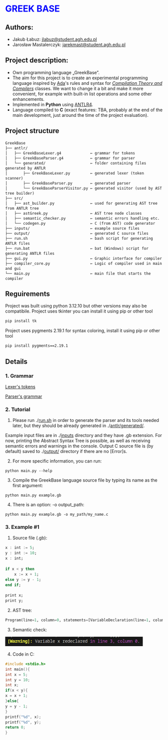 # <span style="color:blue"> GREEK BASE </span>
## Authors:
* Jakub Łabuz: [jlabuz@student.agh.edu.pl](mailto:jlabuz@student.agh.edu.pl)
* Jarosław Mastalerczyk: [jarekmast@student.agh.edu.pl](mailto:jarekmast@student.agh.edu.pl)

## Project description:
* Own programming language „GreekBase”.
* The aim for this project is to create an experimental programming language inspired by [Ada](https://www.adacore.com/about-ada)'s rules and syntax for [*Compilation Theory and Compilers*](https://sylabusy.agh.edu.pl/pl/1/2/19/1/4/16/140#nav-tab-10) classes. We want to change it a bit and make it more convenient, for example with built-in list operations and some other enhancements.
* Implemented in **Python** using [ANTLR4](https://www.antlr.org).
* Language compiled to **C** (exact features: TBA, probably at the end of the main development, just around the time of the project evaluation).

## Project structure
```
GreekBase
├── antlr/
│   ├── GreekBaseLexer.g4             ← grammar for tokens
│   ├── GreekBaseParser.g4            ← grammar for parser
│   └── generated/                    ← folder containing files generated by ANTLR
│       ├── GreekBaseLexer.py         ← generated lexer (token scanner)
│       ├── GreekBaseParser.py        ← generated parser
│       └── GreekBaseParserVisitor.py ← generated visitor (used by AST tree builder)
├── src/
│   ├── ast_builder.py                ← used for generating AST tree from ANTLR tree
│   ├── astGreek.py                   ← AST tree node classes
│   ├── semantic_checker.py           ← semantic errors handling etc.
│   └── codegen.py                    ← C (from AST) code generator
├── inputs/                           ← example source files
├── output/                           ← generated C source files
├── run.sh                            ← bash script for generating ANTLR files
├── run.bat                           ← bat (Windows) script for generating ANTLR files
├── gui.py                            ← Graphic interface for compiler
├── compiler_core.py                  ← Logic of compiler used in main and gui
└── main.py                           ← main file that starts the compiler
```
## Reguirements
Project was built using python 3.12.10 but other versions may also be compatibile. 
Project uses tkinter you can install it using pip or other tool
```bash
pip install tk
```
Project uses pygments 2.19.1 for syntax coloring, install it using pip or other tool
```bash
pip install pygments==2.19.1
```
## Details

### 1. Grammar
[Lexer's tokens](antlr/GreekBaseLexer.g4)

[Parser's grammar](antlr/GreekBaseParser.g4)

### 2. Tutorial
1. Please run
	./[run.sh](./run.sh)
in order to generate the parser and its tools needed later, but they should be already generated in ./[antlr/generated/](./antlr/generated/).

Example input files are in ./[inputs](./inputs) directory and they have .gb extension. 
For now, printing the Abstract Syntax Tree is possible, as well as receiving semantic errors and warnings in the console.
Output C source file is (by default) saved to ./[output/](./output/) directory if there are no [Error]s. 

2. For more specific information, you can run:
```
python main.py --help
```

3. Compile the GreekBase language source file by typing its name as the first argument:
```
python main.py example.gb
```

4. There is an option: -o output_path:
```
python main.py example.gb -o my_path/my_name.c
```

### 3. Example #1
1. Source file (.gb):
```ada
x : int := 5;
y : int := 10;
x : int;

if x < y then
    x := x + 1;
else y := y - 1;
end if;

print x;
print y;
```
2. AST tree:
```python
Program(line=1, column=0, statements=[VariableDeclaration(line=1, column=0, varType=<class 'int'>, id='x', varValue=IntLiteral(line=1, column=11, value=5)), VariableDeclaration(line=2, column=0, varType=<class 'int'>, id='y', varValue=IntLiteral(line=2, column=11, value=10)), VariableDeclaration(line=3, column=0, varType=<class 'int'>, id='x', varValue=None), IfStatement(line=5, column=0, condition=Condition(line=5, column=3, left=Identifier(line=5, column=3, value='x', type=None), operator='<', right=Identifier(line=5, column=7, value='y', type=None)), then_branch=[Assignment(line=6, column=4, id='x', value=AdditionOperator(line=6, column=9, left=Identifier(line=6, column=9, value='x', type=None), operator='+', right=IntLiteral(line=6, column=13, value=1)))], else_branch=[Assignment(line=7, column=5, id='y', value=AdditionOperator(line=7, column=10, left=Identifier(line=7, column=10, value='y', type=None), operator='-', right=IntLiteral(line=7, column=14, value=1)))]), PrintStatement(line=10, column=0, value=Identifier(line=10, column=6, value='x', type=None)), PrintStatement(line=11, column=0, value=Identifier(line=11, column=6, value='y', type=None))])
```
3. Semantic check:

![](./img/example1_semantic1.png)

4. Code in C:
```C
#include <stdio.h>
int main(){
int x = 5;
int y = 10;
int x;
if(x < y){
x = x + 1;
}else{ 
y = y - 1;
}
printf("%d", x);
printf("%d", y);
return 0;
}
```
